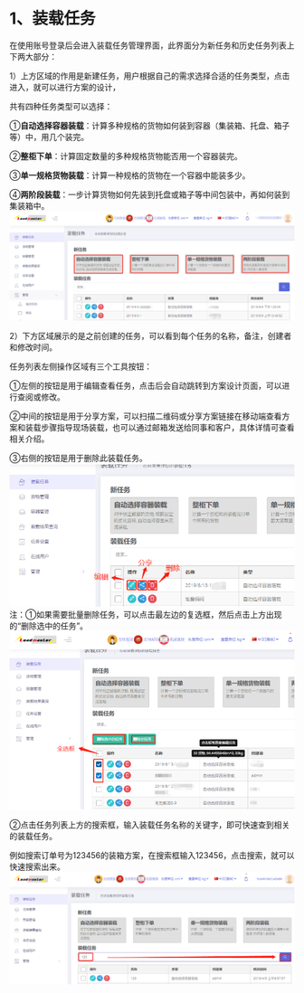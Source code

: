 # 1、装载任务

在使用账号登录后会进入装载任务管理界面，此界面分为新任务和历史任务列表上下两大部分：

1）上方区域的作用是新建任务，用户根据自己的需求选择合适的任务类型，点击进入，就可以进行方案的设计，

共有四种任务类型可以选择：

①**自动选择容器装载**：计算多种规格的货物如何装到容器（集装箱、托盘、箱子等）中，用几个装完。

②**整柜下单**：计算固定数量的多种规格货物能否用一个容器装完。

③**单一规格货物装载**：计算一种规格的货物在一个容器中能装多少。

④**两阶段装载**：一步计算货物如何先装到托盘或箱子等中间包装中，再如何装到集装箱中。![](/assets/16A.png)

2）下方区域展示的是之前创建的任务，可以看到每个任务的名称，备注，创建者和修改时间。

任务列表左侧操作区域有三个工具按钮：

①左侧的按钮是用于编辑查看任务，点击后会自动跳转到方案设计页面，可以进行查阅或修改。

②中间的按钮是用于分享方案，可以扫描二维码或分享方案链接在移动端查看方案和装载步骤指导现场装载，也可以通过邮箱发送给同事和客户，具体详情可查看相关介绍。

③右侧的按钮是用于删除此装载任务。![](/assets/16C.png)注：①如果需要批量删除任务，可以点击最左边的复选框，然后点击上方出现的“删除选中的任务”。![](/assets/16B.png)

②点击任务列表上方的搜索框，输入装载任务名称的关键字，即可快速查到相关的装载任务。

例如搜索订单号为123456的装箱方案，在搜索框输入123456，点击搜索，就可以快速搜索出来。![](/assets/16D.png)

